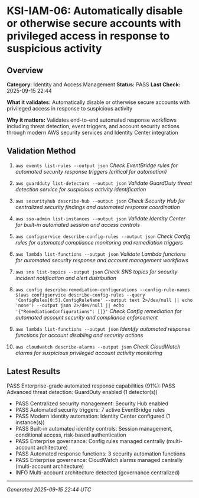 # KSI-IAM-06: Automatically disable or otherwise secure accounts with privileged access in response to suspicious activity

## Overview

**Category:** Identity and Access Management
**Status:** PASS
**Last Check:** 2025-09-15 22:44

**What it validates:** Automatically disable or otherwise secure accounts with privileged access in response to suspicious activity

**Why it matters:** Validates end-to-end automated response workflows including threat detection, event triggers, and account security actions through modern AWS security services and Identity Center integration

## Validation Method

1. `aws events list-rules --output json`
   *Check EventBridge rules for automated security response triggers (critical for automation)*

2. `aws guardduty list-detectors --output json`
   *Validate GuardDuty threat detection service for suspicious activity identification*

3. `aws securityhub describe-hub --output json`
   *Check Security Hub for centralized security findings and automated response coordination*

4. `aws sso-admin list-instances --output json`
   *Validate Identity Center for built-in automated session and access controls*

5. `aws configservice describe-config-rules --output json`
   *Check Config rules for automated compliance monitoring and remediation triggers*

6. `aws lambda list-functions --output json`
   *Validate Lambda functions for automated security response and account management workflows*

7. `aws sns list-topics --output json`
   *Check SNS topics for security incident notification and alert distribution*

8. `aws config describe-remediation-configurations --config-rule-names $(aws configservice describe-config-rules --query 'ConfigRules[0:5].ConfigRuleName' --output text 2>/dev/null || echo 'none') --output json 2>/dev/null || echo '{"RemediationConfigurations": []}'`
   *Check Config remediation for automated account security and compliance enforcement*

9. `aws lambda list-functions --output json`
   *Identify automated response functions for account disabling and security actions*

10. `aws cloudwatch describe-alarms --output json`
   *Check CloudWatch alarms for suspicious privileged account activity monitoring*

## Latest Results

PASS Enterprise-grade automated response capabilities (91%): PASS Advanced threat detection: GuardDuty enabled (1 detector(s))
- PASS Centralized security management: Security Hub enabled
- PASS Automated security triggers: 7 active EventBridge rules
- PASS Modern identity automation: Identity Center configured (1 instance(s))
- PASS Built-in automated identity controls: Session management, conditional access, risk-based authentication
- PASS Enterprise governance: Config rules managed centrally (multi-account architecture)
- PASS Automated response functions: 3 security automation functions
- PASS Enterprise governance: CloudWatch alarms managed centrally (multi-account architecture)
- INFO Multi-account architecture detected (governance centralized)

---
*Generated 2025-09-15 22:44 UTC*